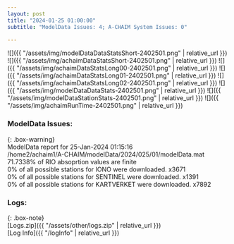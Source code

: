 ```yaml
---
layout: post
title: "2024-01-25 01:00:00"
subtitle: "ModelData Issues: 4; A-CHAIM System Issues: 0"

---
```


![]({{ "/assets/img/modelDataDataStatsShort-2402501.png" | relative_url }})
![]({{ "/assets/img/achaimDataStatsShort-2402501.png" | relative_url }})
![]({{ "/assets/img/achaimDataStatsLong00-2402501.png" | relative_url }})
![]({{ "/assets/img/achaimDataStatsLong01-2402501.png" | relative_url }})
![]({{ "/assets/img/achaimDataStatsLong02-2402501.png" | relative_url }})
![]({{ "/assets/img/modelDataDataStats-2402501.png" | relative_url }})
![]({{ "/assets/img/modelDataStationStats-2402501.png" | relative_url }})
![]({{ "/assets/img/achaimRunTime-2402501.png" | relative_url }})


### ModelData Issues:  
  
{: .box-warning}  
 ModelData report for 25-Jan-2024 01:15:16   
 /home2/achaim1/A-CHAIM/modelData/2024/025/01/modelData.mat   
 71.7338% of RIO absoprtion values are finite   
 0% of all possible stations for IONO were downloaded. x3671   
 0% of all possible stations for SENTINEL were downloaded. x1391   
 0% of all possible stations for KARTVERKET were downloaded. x7892   
  


### Logs:  
  
{: .box-note}  
[Logs.zip]({{ "/assets/other/logs.zip" | relative_url }})  
[Log Info]({{ "/logInfo" | relative_url }})  
